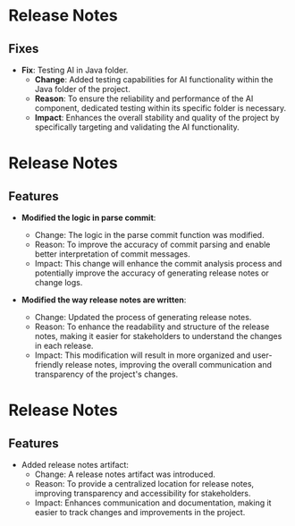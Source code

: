 # Release Notes

## Fixes

- **Fix**: Testing AI in Java folder.
  - **Change**: Added testing capabilities for AI functionality within the Java folder of the project.
  - **Reason**: To ensure the reliability and performance of the AI component, dedicated testing within its specific folder is necessary.
  - **Impact**: Enhances the overall stability and quality of the project by specifically targeting and validating the AI functionality.

# Release Notes

## Features

- **Modified the logic in parse commit**:
    - Change: The logic in the parse commit function was modified.
    - Reason: To improve the accuracy of commit parsing and enable better interpretation of commit messages.
    - Impact: This change will enhance the commit analysis process and potentially improve the accuracy of generating release notes or change logs.

- **Modified the way release notes are written**:
    - Change: Updated the process of generating release notes.
    - Reason: To enhance the readability and structure of the release notes, making it easier for stakeholders to understand the changes in each release.
    - Impact: This modification will result in more organized and user-friendly release notes, improving the overall communication and transparency of the project's changes.

# Release Notes

## Features

- Added release notes artifact:
    - Change: A release notes artifact was introduced.
    - Reason: To provide a centralized location for release notes, improving transparency and accessibility for stakeholders.
    - Impact: Enhances communication and documentation, making it easier to track changes and improvements in the project.